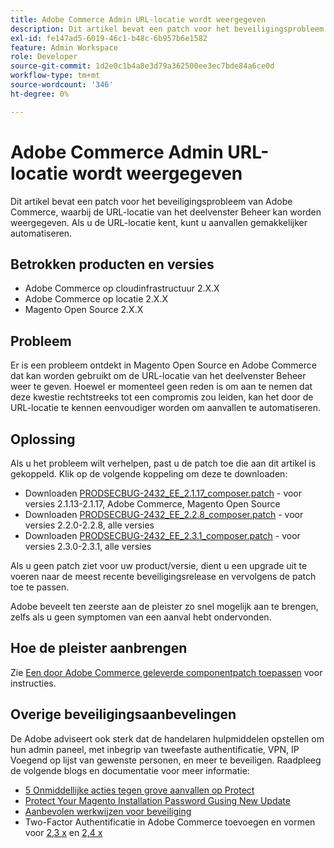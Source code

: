 ```yaml
---
title: Adobe Commerce Admin URL-locatie wordt weergegeven
description: Dit artikel bevat een patch voor het beveiligingsprobleem van Adobe Commerce, waarbij de URL-locatie van het deelvenster Beheer kan worden weergegeven. Als u de URL-locatie kent, kunt u aanvallen gemakkelijker automatiseren.
exl-id: fe147ad5-6019-46c1-b48c-6b957b6e1582
feature: Admin Workspace
role: Developer
source-git-commit: 1d2e0c1b4a8e3d79a362500ee3ec7bde84a6ce0d
workflow-type: tm+mt
source-wordcount: '346'
ht-degree: 0%

---
```


# Adobe Commerce Admin URL-locatie wordt weergegeven

Dit artikel bevat een patch voor het beveiligingsprobleem van Adobe Commerce, waarbij de URL-locatie van het deelvenster Beheer kan worden weergegeven. Als u de URL-locatie kent, kunt u aanvallen gemakkelijker automatiseren.

## Betrokken producten en versies

* Adobe Commerce op cloudinfrastructuur 2.X.X
* Adobe Commerce op locatie 2.X.X
* Magento Open Source 2.X.X

## Probleem

Er is een probleem ontdekt in Magento Open Source en Adobe Commerce dat kan worden gebruikt om de URL-locatie van het deelvenster Beheer weer te geven. Hoewel er momenteel geen reden is om aan te nemen dat deze kwestie rechtstreeks tot een compromis zou leiden, kan het door de URL-locatie te kennen eenvoudiger worden om aanvallen te automatiseren.

## Oplossing

Als u het probleem wilt verhelpen, past u de patch toe die aan dit artikel is gekoppeld. Klik op de volgende koppeling om deze te downloaden:

* Downloaden [PRODSECBUG-2432\_EE\_2.1.17\_composer.patch](assets/PRODSECBUG-2432_EE_2.1.17_composer.patch.zip) - voor versies 2.1.13-2.1.17, Adobe Commerce, Magento Open Source
* Downloaden [PRODSECBUG-2432\_EE\_2.2.8\_composer.patch](assets/PRODSECBUG-2432_EE_2.2.8_composer.patch.zip) - voor versies 2.2.0-2.2.8, alle versies
* Downloaden [PRODSECBUG-2432\_EE\_2.3.1\_composer.patch](assets/PRODSECBUG-2432_EE_2.3.1_composer.patch.zip) - voor versies 2.3.0-2.3.1, alle versies

Als u geen patch ziet voor uw product/versie, dient u een upgrade uit te voeren naar de meest recente beveiligingsrelease en vervolgens de patch toe te passen.

Adobe beveelt ten zeerste aan de pleister zo snel mogelijk aan te brengen, zelfs als u geen symptomen van een aanval hebt ondervonden.

## Hoe de pleister aanbrengen

Zie [Een door Adobe Commerce geleverde componentpatch toepassen](/help/how-to/general/how-to-apply-a-composer-patch-provided-by-magento.md) voor instructies.

## Overige beveiligingsaanbevelingen

De Adobe adviseert ook sterk dat de handelaren hulpmiddelen opstellen om hun admin paneel, met inbegrip van tweefaste authentificatie, VPN, IP Voegend op lijst van gewenste personen, en meer te beveiligen. Raadpleeg de volgende blogs en documentatie voor meer informatie:

* [5 Onmiddellijke acties tegen grove aanvallen op Protect](https://magento.com/security/best-practices/5-immediate-actions-protect-against-brute-force-attacks)
* [Protect Your Magento Installation Password Gusing New Update](https://magento.com/security/best-practices/protect-your-magento-installation-password-guessing-new-update)
* [Aanbevolen werkwijzen voor beveiliging](https://magento.com/security/best-practices/security-best-practices)
* Two-Factor Authentificatie in Adobe Commerce toevoegen en vormen voor [2,3 x](https://docs.magento.com/user-guide/v2.3/stores/security-two-factor-authentication.html) en [2,4 x](https://docs.magento.com/user-guide/stores/security-two-factor-authentication.html)
